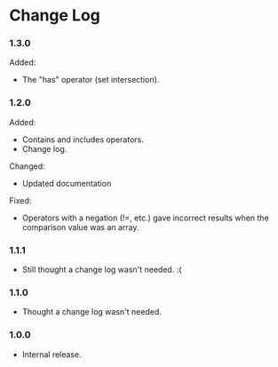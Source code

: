 # Change Log

### 1.3.0

Added:
* The "has" operator (set intersection).

### 1.2.0

Added:
* Contains and includes operators.
* Change log.

Changed:
* Updated documentation

Fixed:
* Operators with a negation (!=, etc.) gave incorrect results when the
  comparison value was an array.

### 1.1.1

* Still thought a change log wasn't needed. :(

### 1.1.0

* Thought a change log wasn't needed.

### 1.0.0

* Internal release.
